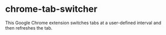 # chrome-tab-switcher
This Google Chrome extension switches tabs at a user-defined interval and then refreshes the tab.
